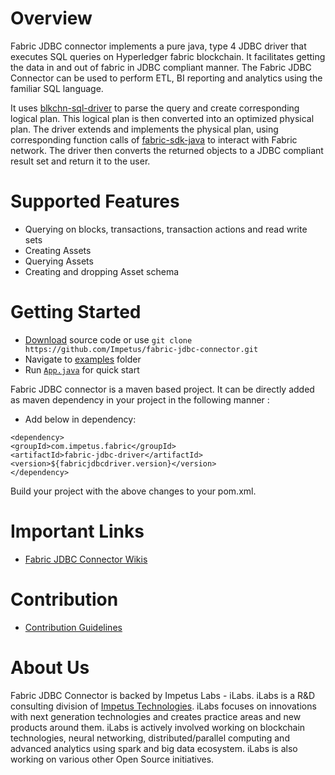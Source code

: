  
 
Overview 
========= 
 
Fabric JDBC connector implements a pure java, type 4 JDBC driver that executes SQL queries on Hyperledger fabric blockchain. It facilitates getting the data in and out of fabric in JDBC compliant manner. The Fabric JDBC Connector can be used to perform ETL, BI reporting and analytics using the familiar SQL language.  
 
It uses [blkchn-sql-driver](https://github.com/Impetus/blkchn-sql-driver) to parse the query and create corresponding logical plan. This logical plan is then converted into an optimized physical plan. The driver extends and implements the physical plan, using corresponding function calls of [fabric-sdk-java](https://github.com/hyperledger/fabric-sdk-java) to interact with Fabric network. The driver then converts the returned objects to a JDBC compliant result set and return it to the user. 
 
 
 

Supported Features  
=============== 

- Querying on blocks, transactions, transaction actions and read write sets
- Creating Assets
- Querying Assets 
- Creating and dropping Asset schema  


Getting Started 
=============== 
 
- [Download](https://github.com/Impetus/fabric-jdbc-connector/archive/master.zip) source code or use `git clone https://github.com/Impetus/fabric-jdbc-connector.git` 
- Navigate to [examples](https://github.com/Impetus/fabric-jdbc-connector/tree/master/fabric-sample) folder 
- Run [`App.java`](https://github.com/Impetus/fabric-jdbc-connector/blob/master/fabric-sample/src/main/java/com/impetus/fabricsample/App.java) for quick start 
 
 
Fabric JDBC connector is a maven based project. It can be directly added as maven dependency in your project in the following manner : 
  
  
* Add below in dependency: 
  
``` 
<dependency> 
<groupId>com.impetus.fabric</groupId> 
<artifactId>fabric-jdbc-driver</artifactId> 
<version>${fabricjdbcdriver.version}</version> 
</dependency> 
``` 
 
Build your project with the above changes to your pom.xml. 
 
 
Important Links 
=============== 
* [Fabric JDBC Connector Wikis](https://github.com/Impetus/fabric-jdbc-connector/wiki) 
 
  
 
Contribution 
============ 
* [Contribution Guidelines](https://github.com/Impetus/fabric-jdbc-connector/blob/master/CONTRIBUTING.md) 
 
About Us 
======== 
Fabric JDBC Connector is backed by Impetus Labs - iLabs. iLabs is a R&D consulting division of [Impetus Technologies](http://www.impetus.com). iLabs focuses on innovations with next generation technologies and creates practice areas and new products around them. iLabs is actively involved working on blockchain technologies, neural networking, distributed/parallel computing and advanced analytics using spark and big data ecosystem. iLabs is also working on various other Open Source initiatives. 
 
 